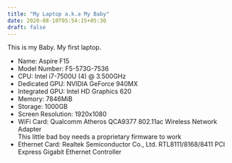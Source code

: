 ```yaml
---
title: "My Laptop a.k.a My Baby"
date: 2020-08-10T05:54:15+05:30
draft: false
---
```

This is my Baby. My first laptop.
- Name: Aspire F15
- Model Number: F5-573G-7536
- CPU: Intel i7-7500U (4) @ 3.500GHz 
- Dedicated GPU: NVIDIA GeForce 940MX 
- Integrated GPU: Intel HD Graphics 620 
- Memory: 7846MiB 
- Storage: 1000GB
- Screen Resolution: 1920x1080
- WiFi Card: Qualcomm Atheros QCA9377 802.11ac Wireless Network Adapter\
  This little bad boy needs a proprietary firmware to work
- Ethernet Card: Realtek Semiconductor Co., Ltd. RTL8111/8168/8411 PCI Express Gigabit Ethernet Controller
